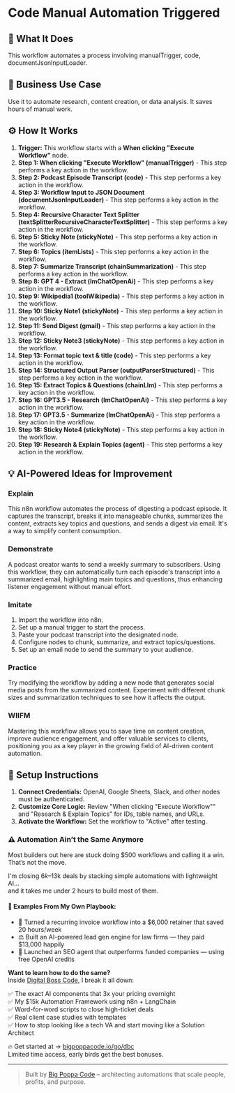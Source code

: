 # Code Manual Automation Triggered

## 🚀 What It Does
This workflow automates a process involving manualTrigger, code, documentJsonInputLoader.

## 💼 Business Use Case
Use it to automate research, content creation, or data analysis. It saves hours of manual work.

## ⚙️ How It Works
1.  **Trigger:** This workflow starts with a **When clicking "Execute Workflow"** node.
2. **Step 1: When clicking "Execute Workflow" (manualTrigger)** - This step performs a key action in the workflow.
3. **Step 2: Podcast Episode Transcript (code)** - This step performs a key action in the workflow.
4. **Step 3: Workflow Input to JSON Document (documentJsonInputLoader)** - This step performs a key action in the workflow.
5. **Step 4: Recursive Character Text Splitter (textSplitterRecursiveCharacterTextSplitter)** - This step performs a key action in the workflow.
6. **Step 5: Sticky Note (stickyNote)** - This step performs a key action in the workflow.
7. **Step 6: Topics (itemLists)** - This step performs a key action in the workflow.
8. **Step 7: Summarize Transcript (chainSummarization)** - This step performs a key action in the workflow.
9. **Step 8: GPT 4 - Extract (lmChatOpenAi)** - This step performs a key action in the workflow.
10. **Step 9: Wikipedia1 (toolWikipedia)** - This step performs a key action in the workflow.
11. **Step 10: Sticky Note1 (stickyNote)** - This step performs a key action in the workflow.
12. **Step 11: Send Digest (gmail)** - This step performs a key action in the workflow.
13. **Step 12: Sticky Note3 (stickyNote)** - This step performs a key action in the workflow.
14. **Step 13: Format topic text & title (code)** - This step performs a key action in the workflow.
15. **Step 14: Structured Output Parser (outputParserStructured)** - This step performs a key action in the workflow.
16. **Step 15: Extract Topics & Questions (chainLlm)** - This step performs a key action in the workflow.
17. **Step 16: GPT3.5 - Research (lmChatOpenAi)** - This step performs a key action in the workflow.
18. **Step 17: GPT3.5 - Summarize (lmChatOpenAi)** - This step performs a key action in the workflow.
19. **Step 18: Sticky Note4 (stickyNote)** - This step performs a key action in the workflow.
20. **Step 19: Research & Explain Topics (agent)** - This step performs a key action in the workflow.

## 💡 AI-Powered Ideas for Improvement
### Explain
This n8n workflow automates the process of digesting a podcast episode. It captures the transcript, breaks it into manageable chunks, summarizes the content, extracts key topics and questions, and sends a digest via email. It's a way to simplify content consumption.

### Demonstrate
A podcast creator wants to send a weekly summary to subscribers. Using this workflow, they can automatically turn each episode's transcript into a summarized email, highlighting main topics and questions, thus enhancing listener engagement without manual effort.

### Imitate
1. Import the workflow into n8n.
2. Set up a manual trigger to start the process.
3. Paste your podcast transcript into the designated node.
4. Configure nodes to chunk, summarize, and extract topics/questions.
5. Set up an email node to send the summary to your audience.

### Practice
Try modifying the workflow by adding a new node that generates social media posts from the summarized content. Experiment with different chunk sizes and summarization techniques to see how it affects the output.

### WIIFM
Mastering this workflow allows you to save time on content creation, improve audience engagement, and offer valuable services to clients, positioning you as a key player in the growing field of AI-driven content automation.

## 🔧 Setup Instructions
1. **Connect Credentials:** OpenAI, Google Sheets, Slack, and other nodes must be authenticated.
2. **Customize Core Logic:** Review "When clicking "Execute Workflow"" and "Research & Explain Topics" for IDs, table names, and URLs.
3. **Activate the Workflow:** Set the workflow to "Active" after testing.

### ⚠️ Automation Ain’t the Same Anymore

Most builders out here are stuck doing $500 workflows and calling it a win.  
That’s not the move.  

I'm closing $6k–$13k deals by stacking simple automations with lightweight AI...  
and it takes me under 2 hours to build most of them.

#### 🧠 Examples From My Own Playbook:
- 🔁 Turned a recurring invoice workflow into a $6,000 retainer that saved 20 hours/week  
- ⚖️ Built an AI-powered lead gen engine for law firms — they paid $13,000 happily  
- 🚀 Launched an SEO agent that outperforms funded companies — using free OpenAI credits  

**Want to learn how to do the same?**  
Inside [Digital Boss Code](https://bigpoppacode.io/go/dbc), I break it all down:

✅ The exact AI components that 3x your pricing overnight  
✅ My $15k Automation Framework using n8n + LangChain  
✅ Word-for-word scripts to close high-ticket deals  
✅ Real client case studies with templates  
✅ How to stop looking like a tech VA and start moving like a Solution Architect  

🔥 Get started at → [bigpoppacode.io/go/dbc](https://bigpoppacode.io/go/dbc)  
Limited time access, early birds get the best bonuses.

---
> Built by [Big Poppa Code](https://bigpoppacode.io) – architecting automations that scale people, profits, and purpose.
